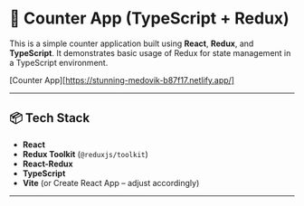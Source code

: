 # 🧮 Counter App (TypeScript + Redux)

This is a simple counter application built using **React**, **Redux**, and **TypeScript**. It demonstrates basic usage of Redux for state management in a TypeScript environment.

[Counter App][https://stunning-medovik-b87f17.netlify.app/]

---

## 📦 Tech Stack

- **React**
- **Redux Toolkit** (`@reduxjs/toolkit`)
- **React-Redux**
- **TypeScript**
- **Vite** (or Create React App – adjust accordingly)

---
